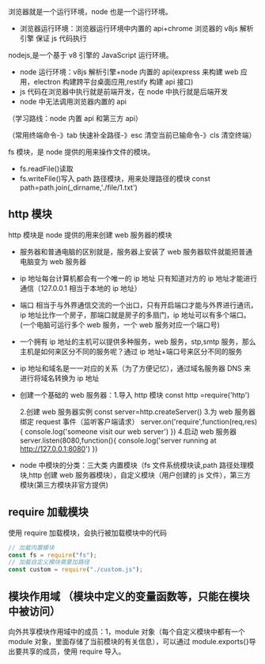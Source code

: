 浏览器就是一个运行环境，node 也是一个运行环境。

- 浏览器运行环境：浏览器运行环境中内置的 api+chrome 浏览器的 v8js 解析引擎 保证 js 代码执行

nodejs,是一个基于 v8 引擎的 JavaScript 运行环境。

- node 运行环境：v8js 解析引擎+node 内置的 api(express 来构建 web 应用，electron 构建跨平台桌面应用,restify 构建 api 接口)
- js 代码在浏览器中执行就是前端开发，在 node 中执行就是后端开发
- node 中无法调用浏览器内置的 api

（学习路线：node 内置 api 和第三方 api）

（常用终端命令-》tab 快速补全路径-》esc 清空当前已输命令-》cls 清空终端）

fs 模块，是 node 提供的用来操作文件的模块。

- fs.readFile()读取
- fs.writeFile()写入
path 路径模块，用来处理路径的模块
const path=path.join(\_dirname,'./file/1.txt')
<!-- dirname为当前文件目录 -->

## http 模块

http 模块是 node 提供的用来创建 web 服务器的模块

- 服务器和普通电脑的区别就是，服务器上安装了 web 服务器软件就能把普通电脑变为 web 服务器
- ip 地址每台计算机都会有一个唯一的 ip 地址 只有知道对方的 ip 地址才能进行通信（127.0.0.1 相当于本地的 ip 地址）
- 端口 相当于与外界通信交流的一个出口，只有开启端口才能与外界进行通讯，ip 地址比作一个房子，那端口就是房子的多扇门，ip 地址可以有多个端口。(一个电脑可运行多个 web 服务，一个 web 服务对应一个端口号)
- 一个拥有 ip 地址的主机可以提供多种服务，web 服务，stp,smtp 服务，那么主机是如何来区分不同的服务呢？通过 ip 地址+端口号来区分不同的服务
- ip 地址和域名是一一对应的关系（为了方便记忆），通过域名服务器 DNS 来进行将域名转换为 ip 地址
- 创建一个基础的 web 服务器：1.导入 http 模块
  const http =require('http')

  2.创建 web 服务器实例
  const server=http.createServer() 3.为 web 服务器绑定 request 事件（监听客户端请求）
  server.on('require',function(req,res){
  console.log('someone visit our web server')
  }) 4.启动 web 服务器
  server.listen(8080,function(){
  console.log('server running at http://127.0.0.1:8080')
  })

- node 中模块的分类：三大类
  内置模块（fs 文件系统模块读,path 路径处理模块,http 创建 web 服务器模块），自定义模块（用户创建的 js 文件），第三方模块(第三方模块非官方提供)

## require 加载模块

使用 require 加载模块，会执行被加载模块中的代码

```javascript {.line-numbers}
// 加载内置模块
const fs = require("fs");
// 加载自定义模块需要加路径
const custom = require("./custom.js");
```

## 模块作用域 （模块中定义的变量函数等，只能在模块中被访问）

向外共享模块作用域中的成员：1，module 对象（每个自定义模块中都有一个 module 对象，里面存储了当前模块的有关信息），可以通过 module.exports{}导出要共享的成员，使用 require 导入。
